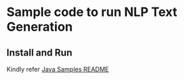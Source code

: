# Sample code to run NLP Text Generation

## Install and Run
Kindly refer [Java Samples README](../../../../../../../README.md)